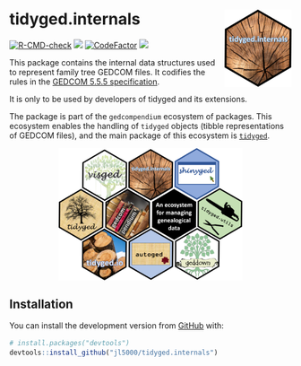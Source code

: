 
<!-- README.md is generated from README.Rmd. Please edit that file -->

# tidyged.internals <img src='man/figures/logo.png' align="right" height="138" />

<!-- badges: start -->

[![R-CMD-check](https://github.com/jl5000/tidyged.internals/workflows/R-CMD-check/badge.svg)](https://github.com/jl5000/tidyged.internals/actions)
[![](https://codecov.io/gh/jl5000/tidyged.internals/branch/main/graph/badge.svg)](https://codecov.io/gh/jl5000/tidyged.internals)
[![CodeFactor](https://www.codefactor.io/repository/github/jl5000/tidyged.internals/badge)](https://www.codefactor.io/repository/github/jl5000/tidyged.internals)
[![](https://img.shields.io/badge/lifecycle-maturing-blue.svg)](https://www.tidyverse.org/lifecycle/#maturing)
<!-- badges: end -->

This package contains the internal data structures used to represent
family tree GEDCOM files. It codifies the rules in the [GEDCOM 5.5.5
specification](https://www.gedcom.org/gedcom.html).

It is only to be used by developers of tidyged and its extensions.

The package is part of the `gedcompendium` ecosystem of packages. This
ecosystem enables the handling of `tidyged` objects (tibble
representations of GEDCOM files), and the main package of this ecosystem
is [`tidyged`](https://jl5000.github.io/tidyged/).

<img src="man/figures/allhex.png" width="65%" style="display: block; margin: auto;" />

## Installation

You can install the development version from
[GitHub](https://github.com/) with:

``` r
# install.packages("devtools")
devtools::install_github("jl5000/tidyged.internals")
```
